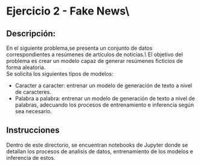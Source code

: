 # Ejercicio 2 - Fake News\
## Descripción:
En el siguiente problema,se presenta un conjunto de datos correspondientes a resúmenes de artículos de noticias.\ 
El objetivo del problema es crear un modelo capaz de generar resúmenes ficticios de forma aleatoria.\
Se solicita  los siguientes tipos de modelos:

- Caracter a caracter: entrenar un modelo de generación de texto a nivel de caracteres.
- Palabra a palabra: entrenar un modelo de generación de texto a nivel de palabras, adecuando los procesos de entrenamiento e inferencia según sea necesario.

## Instrucciones
Dentro de este directorio, se encuentran notebooks de Jupyter donde se detallan los procesos de analisis de datos, entrenamiento de los modelos e inferencia de estos.


